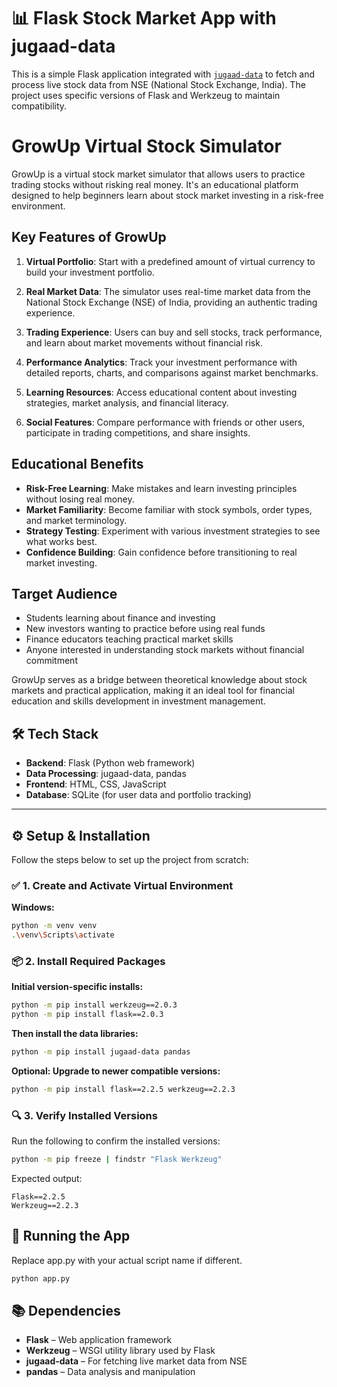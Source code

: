 # 📊 Flask Stock Market App with jugaad-data

This is a simple Flask application integrated with [`jugaad-data`](https://pypi.org/project/jugaad-data/) to fetch and process live stock data from NSE (National Stock Exchange, India). The project uses specific versions of Flask and Werkzeug to maintain compatibility.

# GrowUp Virtual Stock Simulator

GrowUp is a virtual stock market simulator that allows users to practice trading stocks without risking real money. It's an educational platform designed to help beginners learn about stock market investing in a risk-free environment.

## Key Features of GrowUp

1. **Virtual Portfolio**: Start with a predefined amount of virtual currency to build your investment portfolio.

2. **Real Market Data**: The simulator uses real-time market data from the National Stock Exchange (NSE) of India, providing an authentic trading experience.

3. **Trading Experience**: Users can buy and sell stocks, track performance, and learn about market movements without financial risk.

4. **Performance Analytics**: Track your investment performance with detailed reports, charts, and comparisons against market benchmarks.

5. **Learning Resources**: Access educational content about investing strategies, market analysis, and financial literacy.

6. **Social Features**: Compare performance with friends or other users, participate in trading competitions, and share insights.

## Educational Benefits

- **Risk-Free Learning**: Make mistakes and learn investing principles without losing real money.
- **Market Familiarity**: Become familiar with stock symbols, order types, and market terminology.
- **Strategy Testing**: Experiment with various investment strategies to see what works best.
- **Confidence Building**: Gain confidence before transitioning to real market investing.

## Target Audience

- Students learning about finance and investing
- New investors wanting to practice before using real funds
- Finance educators teaching practical market skills
- Anyone interested in understanding stock markets without financial commitment

GrowUp serves as a bridge between theoretical knowledge about stock markets and practical application, making it an ideal tool for financial education and skills development in investment management.

## 🛠️ Tech Stack

- **Backend**: Flask (Python web framework)
- **Data Processing**: jugaad-data, pandas
- **Frontend**: HTML, CSS, JavaScript
- **Database**: SQLite (for user data and portfolio tracking)

---

## ⚙️ Setup & Installation

Follow the steps below to set up the project from scratch:

### ✅ 1. Create and Activate Virtual Environment

**Windows:**
```bash
python -m venv venv
.\venv\Scripts\activate
```

### 📦 2. Install Required Packages

**Initial version-specific installs:**
```bash
python -m pip install werkzeug==2.0.3
python -m pip install flask==2.0.3
```

**Then install the data libraries:**
```bash
python -m pip install jugaad-data pandas
```

**Optional: Upgrade to newer compatible versions:**
```bash
python -m pip install flask==2.2.5 werkzeug==2.2.3
```

### 🔍 3. Verify Installed Versions

Run the following to confirm the installed versions:
```bash
python -m pip freeze | findstr "Flask Werkzeug"
```

Expected output:
```
Flask==2.2.5
Werkzeug==2.2.3
```

## 🚀 Running the App

Replace app.py with your actual script name if different.
```bash
python app.py
```

## 📚 Dependencies

- **Flask** – Web application framework
- **Werkzeug** – WSGI utility library used by Flask
- **jugaad-data** – For fetching live market data from NSE
- **pandas** – Data analysis and manipulation